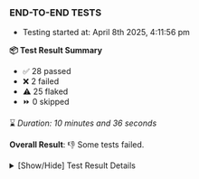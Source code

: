 ### END-TO-END TESTS

- Testing started at: April 8th 2025, 4:11:56 pm

**📦 Test Result Summary**

- ✅ 28 passed
- ❌ 2 failed
- ⚠️ 25 flaked
- ⏩ 0 skipped

⌛ _Duration: 10 minutes and 36 seconds_

**Overall Result**: 👎 Some tests failed.



<details>
    <summary>[Show/Hide] Test Result Details</summary>
    <div markdown="1">

| Test | Browser | Test Case | Tags | Result |
| :---: | :---: | :--- | :---: | :---: |
| 1 | chromium-meshery-provider | Verify Kanvas Snapshot using data-testid | unstable | ⚠️ |
| 2 | chromium-meshery-provider | Verify Configure Metrics Navigation and Settings | unstable | ⚠️ |
| 3 | chromium-meshery-provider | Transition to disconnected state and then back to connected state | unstable | ⚠️ |
| 4 | chromium-meshery-provider | Transition to ignored state and then back to connected state | unstable | ⚠️ |
| 5 | chromium-meshery-provider | Transition to not found state and then back to connected state | unstable | ⚠️ |
| 6 | chromium-meshery-provider | Delete Kubernetes cluster connections | unstable | ⚠️ |
| 7 | chromium-meshery-provider | Configure Existing Istio adapter through Mesh Adapter URL from Management page | unstable | ⚠️ |
| 8 | chromium-meshery-provider | Verify Performance Analysis Details | unstable | ⚠️ |
| 9 | chromium-meshery-provider | Add performance profile with load generator &quot;fortio&quot; and service mesh &quot;None&quot; | unstable | ⚠️ |
| 10 | chromium-meshery-provider | Ping Istio Adapter | unstable | ⚠️ |
| 11 | chromium-meshery-provider | Connect to Meshery Istio Adapter and configure it |  | ❌ |
| 12 | chromium-meshery-provider | Verify Kanvas Details | unstable | ⚠️ |
| 13 | chromium-meshery-provider | View detailed result of a performance profile (Graph Visualiser) with load generator &quot;fortio&quot; and service mesh &quot;None&quot; | unstable | ⚠️ |
| 14 | chromium-meshery-provider | Verify Meshery Adapter for Istio Section | unstable | ⚠️ |
| 15 | chromium-local-provider | Add a cluster connection by uploading kubeconfig file | unstable | ⚠️ |
| 16 | chromium-local-provider | Transition to disconnected state and then back to connected state | unstable | ⚠️ |
| 17 | chromium-local-provider | Transition to ignored state and then back to connected state | unstable | ⚠️ |
| 18 | chromium-local-provider | Transition to not found state and then back to connected state | unstable | ⚠️ |
| 19 | chromium-local-provider | Delete Kubernetes cluster connections | unstable | ⚠️ |
| 20 | chromium-local-provider | Verify Kanvas Snapshot using data-testid | unstable | ⚠️ |
| 21 | chromium-meshery-provider | Edit the configuration of a performance profile with load generator &quot;fortio&quot; and service mesh &quot;None&quot; | unstable | ⚠️ |
| 22 | chromium-local-provider | Verify Configure Metrics Navigation and Settings | unstable | ⚠️ |
| 23 | chromium-local-provider | Configure Existing Istio adapter through Mesh Adapter URL from Management page | unstable | ⚠️ |
| 24 | chromium-local-provider | Verify Performance Analysis Details | unstable | ⚠️ |
| 25 | chromium-local-provider | Verify Meshery Adapter for Istio Section | unstable | ⚠️ |
| 26 | chromium-meshery-provider | Compare test of a performance profile with load generator &quot;fortio&quot; and service mesh &quot;None&quot; | unstable | ⚠️ |
| 27 | chromium-local-provider | Add performance profile with load generator &quot;fortio&quot; and service mesh &quot;None&quot; | unstable | ⚠️ |
| 28 | chromium-local-provider | Ping Istio Adapter | unstable | ⚠️ |
| 29 | chromium-local-provider | Connect to Meshery Istio Adapter and configure it |  | ❌ |
| 30 | chromium-meshery-provider | Delete a performance profile with load generator &quot;fortio&quot; and service mesh &quot;None&quot; | unstable | ⚠️ |
| 31 | chromium-local-provider | View detailed result of a performance profile (Graph Visualiser) with load generator &quot;fortio&quot; and service mesh &quot;None&quot; | unstable | ⚠️ |
| 32 | chromium-local-provider | Edit the configuration of a performance profile with load generator &quot;fortio&quot; and service mesh &quot;None&quot; | unstable | ⚠️ |
| 33 | chromium-local-provider | Compare test of a performance profile with load generator &quot;fortio&quot; and service mesh &quot;None&quot; | unstable | ⚠️ |
| 34 | chromium-local-provider | Delete a performance profile with load generator &quot;fortio&quot; and service mesh &quot;None&quot; | unstable | ⚠️ |

</div>
</details>


<!-- To see the full report, please visit our CI/CD pipeline with reporter. -->